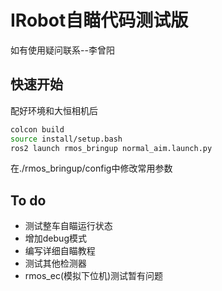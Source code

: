 # IRobot自瞄代码测试版

如有使用疑问联系--李曾阳

## 快速开始

配好环境和大恒相机后

```bash
colcon build
source install/setup.bash
ros2 launch rmos_bringup normal_aim.launch.py
```

在./rmos_bringup/config中修改常用参数

## To do

- 测试整车自瞄运行状态
- 增加debug模式
- 编写详细自瞄教程
- 测试其他检测器
- rmos_ec(模拟下位机)测试暂有问题